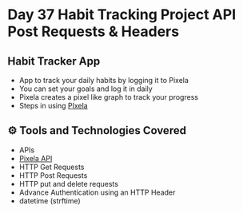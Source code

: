 # Day 37 Habit Tracking Project API Post Requests & Headers

## Habit Tracker App
- App to track your daily habits by logging it to Pixela
- You can set your goals and log it in daily 
- Pixela creates a pixel like graph to track your progress
- Steps in using [PIxela](https://pixe.la/)

## ⚙ Tools and Technologies Covered
- APIs
- [Pixela API](https://docs.pixe.la/) 
- HTTP Get Requests
- HTTP Post Requests
- HTTP put and delete requests
- Advance Authentication using an HTTP Header
- datetime (strftime)
